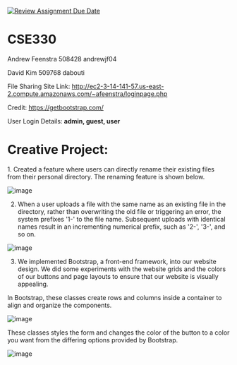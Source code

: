 [![Review Assignment Due Date](https://classroom.github.com/assets/deadline-readme-button-24ddc0f5d75046c5622901739e7c5dd533143b0c8e959d652212380cedb1ea36.svg)](https://classroom.github.com/a/TxSeEQdJ)
# CSE330
Andrew Feenstra 508428 andrewjf04

David Kim 509768 dabouti

File Sharing Site Link: http://ec2-3-14-141-57.us-east-2.compute.amazonaws.com/~afeenstra/loginpage.php

Credit: https://getbootstrap.com/

User Login Details: <b> admin, guest, user </b>

<h1>Creative Project:</h1>
1. Created a feature where users can directly rename their existing files from their personal directory. The renaming feature is shown below.
   
   ![image](https://github.com/cse330-spring-2024/module2-group-508428-509768/assets/112195598/3730d8ee-e817-4235-91bb-74a88cb46d8e)

2. When a user uploads a file with the same name as an existing file in the directory, rather than overwriting the old file or triggering an error, the system prefixes '1-' to the file name. Subsequent uploads with identical names result in an incrementing numerical prefix, such as '2-', '3-', and so on.

![image](https://github.com/cse330-spring-2024/module2-group-508428-509768/assets/112195598/d6a70964-5dd2-46ca-94ee-c5ead28d3c6b)
  
3. We implemented Bootstrap, a front-end framework, into our website design. We did some experiments with the website grids and the colors of our buttons and page layouts to ensure that our website is visually appealing.

In Bootstrap, these classes create rows and columns inside a container to align and organize the components. 

![image](https://github.com/cse330-spring-2024/module2-group-508428-509768/assets/112195598/a429ee76-39b0-4933-af47-4697809186bd)

These classes styles the form and changes the color of the button to a color you want from the differing options provided by Bootstrap. 

![image](https://github.com/cse330-spring-2024/module2-group-508428-509768/assets/112195598/567bdfb5-f815-4d64-8c1c-dd14d54a2426)





   
